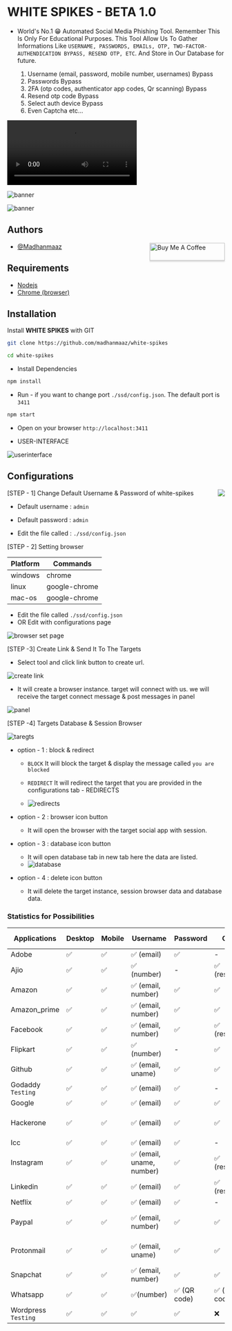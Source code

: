 
# WHITE SPIKES - BETA 1.0

- World's No.1 😁 Automated Social Media Phishing Tool. Remember This Is Only For Educational Purposes. This Tool Allow Us To Gather Informations Like `USERNAME, PASSWORDS, EMAILs, OTP, TWO-FACTOR-AUTHENDICATION BYPASS, RESEND OTP, ETC`. And Store in Our Database for future. 
    
    1. Username (email, password, mobile number, usernames) Bypass 
    2. Passwords Bypass 
    3. 2FA (otp codes, authenticator app codes, Qr scanning) Bypass 
    4. Resend otp code Bypass 
    5. Select auth device Bypass 
    6. Even Captcha etc...

<video src="./scr/demo.mp4"></video>

![banner](./public/assets/src/banner.jpg)

![banner](./scr/map.png)

## Authors

<a href="https://www.buymeacoffee.com/madhanmaazz" target="_blank"><img  align="right" src="https://www.buymeacoffee.com/assets/img/custom_images/orange_img.png" alt="Buy Me A Coffee" style="height: 41px !important;width: 174px !important;box-shadow: 0px 3px 2px 0px rgba(190, 190, 190, 0.5) !important;-webkit-box-shadow: 0px 3px 2px 0px rgba(190, 190, 190, 0.5) !important;" ></a>


- [@Madhanmaaz](https://www.github.com/madhanmaaz)

## Requirements
- [Nodejs](https://nodejs.org/en)
- [Chrome (browser)](https://www.google.com/intl/en_in/chrome/)

## Installation

Install **WHITE SPIKES** with GIT

```bash
git clone https://github.com/madhanmaaz/white-spikes
```
```bash
cd white-spikes
```
- Install Dependencies
```bash
npm install
```
- Run - if you want to change port `./ssd/config.json`. The default port is `3411` 
```bash
npm start
```

- Open on your browser `http://localhost:3411`

- USER-INTERFACE

![userinterface](./scr/overview.png)



## Configurations

<img src="./scr/config.png" align="right">

[STEP - 1] Change Default Username & Password of white-spikes
- Default username : `admin`
- Default password : `admin`

- Edit the file called : `./ssd/config.json`

[STEP - 2] Setting browser

Platform | Commands
|-|---|
windows|chrome
linux|google-chrome
mac-os|google-chrome

- Edit the file called `./ssd/config.json` 
- OR Edit with configurations page

![browser set page](./scr/browser.png)

[STEP -3] Create Link & Send It To The Targets

- Select tool and click link button to create url.

![create link](./scr/select-tool.png)

- It will create a browser instance. target will connect with us. we will receive the target connect message & post messages in panel

![panel](./scr//panel.png)


[STEP -4] Targets Database & Session Browser

![taregts](./scr/targets.png)

- option - 1 : block & redirect 
    - `BLOCK` It will block the target & display the message called `you are blocked`
    - `REDIRECT` It will redirect the target that you are provided in the configurations tab - REDIRECTS

    - ![redirects](./scr/redirects.png) 

- option - 2 : browser icon button
    - It will open the browser with the target social app with session.

- option - 3 : database icon button
    - It will open database tab in new tab here the data are listed.
    - ![database](./scr/db.png)

- option - 4 : delete icon button
    - It will delete the target instance, session browser data and database data.

### Statistics for Possibilities

Applications|Desktop|Mobile|Username|Password|Otp|auth-devices|captcha
|-|-|-|-|-|-|-|-|
Adobe|✅|✅|✅ (email)|✅|-|-|-
Ajio|✅|✅|✅ (number)|-|✅ (resend)|-|-
Amazon|✅|✅|✅ (email, number)|✅|✅|-|✅ (target)
Amazon_prime|✅|✅|✅ (email, number)|✅|✅|-|✅ (target)
Facebook|✅|✅|✅ (email, number)|✅|✅ (resend)|-|-
Flipkart|✅|✅|✅ (number)|-|✅|-|-
Github|✅|✅|✅ (email, uname)|✅|✅|-|✅ (manual)
Godaddy `Testing`|✅|✅|✅ (email)|✅|-|-|-
Google|✅|✅|✅ (email)|✅|✅|✅|-
Hackerone|✅|✅|✅ (email)|✅|✅|✅ (authenticator app)|-
Icc|✅|✅|✅ (email)|✅|-|-|-
Instagram|✅|✅|✅ (email, uname, number)|✅|✅ (resend)|-|-
Linkedin|✅|✅|✅ (email)|✅|✅ (resend)|-|-
Netflix|✅|✅|✅ (email)|✅|-|-|-
Paypal|✅|✅|✅ (email, number)|✅|✅|✅ (authenticator app)|-
Protonmail|✅|✅|✅ (email, uname)|✅|✅|✅ (authenticator app)|-
Snapchat|✅|✅|✅ (email, number)|✅|✅|-|-
Whatsapp|✅|✅|✅(number)|✅ (QR code)|✅ (auth code)|-|-
Wordpress `Testing`|✅|✅|✅|✅|❌|❌|-